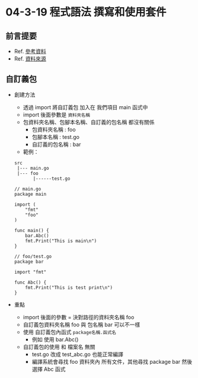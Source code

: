 # 04-3-19 程式語法 撰寫和使用套件

## 前言提要

* Ref. [參考資料](https://studygolang.com/articles/12842)
* Ref. [資料來源](https://michaelchen.tech/golang-programming/package/)

## 自訂義包

* 創建方法
	* 透過 import 將自訂義包 加入在 我們項目 main 函式中
	* import 後面參數是 `資料夾名稱` 
	* 包資料夾名稱、包腳本名稱、自訂義的包名稱 都沒有關係
		* 包資料夾名稱 : foo
		* 包腳本名稱 : test.go
		* 自訂義的包名稱 : bar
	* 範例：
	```
	src 
	 |--- main.go
	 |--- foo
           |------test.go

	```
	```
	// main.go
	package main

	import (
		"fmt"
		"foo"
	)

	func main() {
		bar.Abc()
		fmt.Print("This is main\n")
	}
	```
	```
	// foo/test.go
	package bar

	import "fmt"

	func Abc() {
		fmt.Print("This is test print\n")
	}
	```

* 重點
	* import 後面的參數 = 決對路徑的資料夾名稱 foo
	* 自訂義包資料夾名稱 foo 與 包名稱 bar 可以不一樣
	* 使用 自訂義包內函式 `package名稱.函式名`
		* 例如 使用 bar.Abc()
	* 自訂義包的使用 和 檔案名 無關
		* test.go 改成 test_abc.go 也能正常編譯
		* 編譯系統會尋找 foo 資料夾內 所有文件，其他尋找 package bar 然後 選擇 Abc 函式